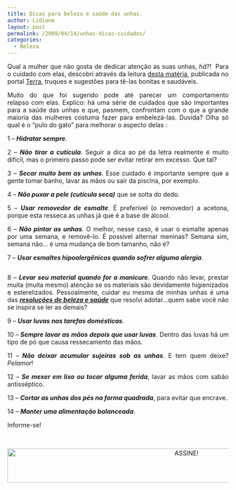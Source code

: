 ```yaml
---
title: Dicas para beleza e saúde das unhas.
author: Lidiane
layout: post
permalink: /2009/04/14/unhas-dicas-cuidados/
categories:
  - Beleza
---
```

<p style="text-align: justify;">
  Qual a mulher que não gosta de dedicar atenção as suas unhas, <em>hã</em>?!  Para o cuidado com elas, descobri através da leitura <a href="http://beleza.terra.com.br/mulher/interna/0,,OI3613049-EI7617,00-Veja+dicas+de+como+cuidar+melhor+das+unhas.html" target="_blank" rel="noopener noreferrer">desta matéria</a>, publicada no portal <a href="http://www.terra.com.br/portal/" target="_blank" rel="noopener noreferrer">Terra,</a> truques e sugestões para tê-las bonitas e saudáveis.
</p>

<p style="text-align: justify;">
  Muito do que foi sugerido pode até parecer um comportamento relapso com elas. Explico: há uma série de cuidados que são importantes para a saúde das unhas e que, pasmem, confrontam com o que a grande maioria das mulheres costuma fazer para embelezá-las. Duvida? Olha só qual é o “pulo do gato” para melhorar o aspecto delas :
</p>

<p style="text-align: justify;">
  1 – <strong><em>Hidratar sempre</em></strong>.
</p>

<p style="text-align: justify;">
  2 – <strong><em>Não tirar a cutícula</em></strong>. Seguir a dica ao pé da letra realmente é muito difícil, mas o primeiro passo pode ser evitar retirar em excesso. Que tal?
</p>

<p style="text-align: justify;">
  3 – <strong><em>Secar muito bem as unhas</em></strong>. Esse cuidado é importante sempre que a gente tomar banho, lavar as mãos ou sair da piscina, por exemplo.
</p>

<p style="text-align: justify;">
  4 – <strong><em>Não puxar a pele (cutícula seca)</em></strong> que se solta do dedo.
</p>

<p style="text-align: justify;">
  5 – <strong><em>Usar removedor de esmalte</em></strong>. É preferível (o removedor) a acetona, porque esta resseca as unhas já que é a base de álcool.
</p>

<p style="text-align: justify;">
  6 – <strong><em>Não pintar as unhas</em></strong>. O melhor, nesse caso, é usar o esmalte apenas por uma semana, e removê-lo. É possível alternar meninas? Semana sim, semana não&#8230; é uma mudança de bom tamanho, não é?
</p>

<p style="text-align: justify;">
  7 – <strong><em>Usar esmaltes hipoalergênicos quando sofrer alguma alergia</em></strong>.
</p>

<p style="text-align: center;">
  <a href="https://www.trololodemulher.com.br/2010/06/unhas300.bmp"><img class="size-full wp-image-4774 aligncenter" title="unhas300" src="https://www.trololodemulher.com.br/2010/06/unhas300.bmp" alt="" /></a>
</p>

<p style="text-align: justify;">
  8 – <strong><em>Levar seu material quando for a manicure</em></strong>. Quando não levar, prestar muita (muita mesmo) atenção se os materiais são devidamente higienizados e esterelizados. Pessoalmente, cuidar eu mesma de minhas unhas é uma das <strong><em><a href="http://www.trololodemulher.com.br/2009/01/03/dica-beleza-saude/" target="_self">resoluções de beleza e saúde</a></em></strong> que resolvi adotar&#8230;quem sabe você não se inspira se ler as demais?
</p>

<p style="text-align: justify;">
  9 – <strong><em>Usar luvas nas tarefas domésticas</em></strong>.
</p>

<p style="text-align: justify;">
  10 –<strong><em> Sempre lavar as mãos depois que usar luvas</em></strong>. Dentro das luvas há um tipo de pó que causa ressecamento das mãos.
</p>

<p style="text-align: justify;">
  11 &#8211;<strong><em> Não deixar acumular sujeiras sob as unhas</em></strong>. E tem quem deixe? <em>Pelamor</em>!
</p>

<p style="text-align: justify;">
  12 – <strong><em>Se mexer em lixo ou tocar alguma ferida</em></strong>, lavar as mãos com sabão antisséptico.
</p>

<p style="text-align: justify;">
  13 – <em><strong>Cortar as unhas dos pés na forma quadrada</strong></em>, para evitar que encrave.
</p>

<p style="text-align: justify;">
  14 – <strong><em>Manter uma alimentação balanceada</em></strong>.
</p>

<p style="text-align: justify;">
  Informe-se!
</p>

&nbsp;

<p align="center">
  <a href="http://feedburner.google.com/fb/a/mailverify?uri=blogBichaFemea&loc=en_US" target="_blank" rel="noopener noreferrer"><img class="alignnone size-full wp-image-10439" src="https://www.trololodemulher.com.br/2014/09/ASSINE.png" alt="ASSINE!" width="800" height="78" /></a>
</p>